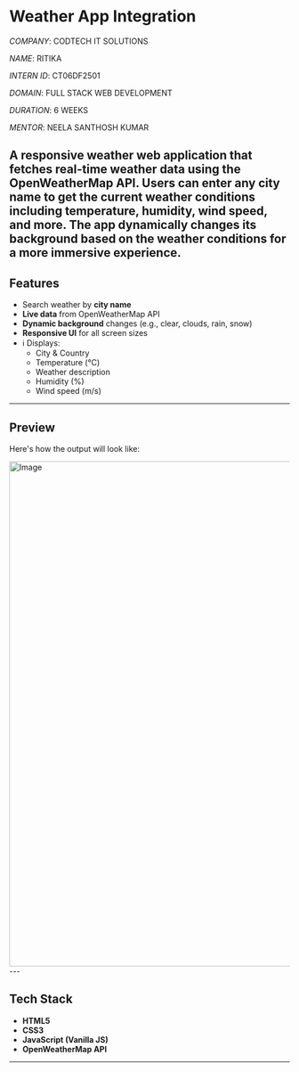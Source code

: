 #  Weather App Integration

*COMPANY*: CODTECH IT SOLUTIONS

*NAME*: RITIKA

*INTERN ID*: CT06DF2501

*DOMAIN*: FULL STACK WEB DEVELOPMENT

*DURATION*: 6 WEEKS

*MENTOR*: NEELA SANTHOSH KUMAR



## A responsive weather web application that fetches real-time weather data using the OpenWeatherMap API. Users can enter any city name to get the current weather conditions including temperature, humidity, wind speed, and more. The app dynamically changes its background based on the weather conditions for a more immersive experience.


##  Features

-  Search weather by **city name**
-  **Live data** from OpenWeatherMap API
-  **Dynamic background** changes (e.g., clear, clouds, rain, snow)
-  **Responsive UI** for all screen sizes
- ℹ Displays:
  - City & Country
  - Temperature (°C)
  - Weather description
  - Humidity (%)
  - Wind speed (m/s)

---

##  Preview

Here's how the output will look like:

<img width="1474" height="907" alt="Image" src="https://github.com/user-attachments/assets/261d8c8b-d081-430c-bf5c-7aa4bb4ccd83" />
---

##  Tech Stack

- **HTML5**
- **CSS3**
- **JavaScript (Vanilla JS)**
- **OpenWeatherMap API**

---



